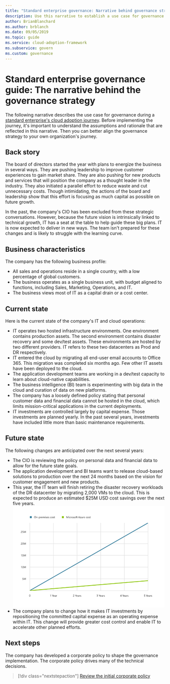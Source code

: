 ```yaml
---
title: "Standard enterprise governance: Narrative behind governance strategy"
description: Use this narrative to establish a use case for governance during your standard enterprise's cloud adoption journey in the Cloud Adoption Framework for Azure.
author: BrianBlanchard
ms.author: brblanch
ms.date: 09/05/2019
ms.topic: guide
ms.service: cloud-adoption-framework
ms.subservice: govern
ms.custom: governance
---
```


# Standard enterprise governance guide: The narrative behind the governance strategy

The following narrative describes the use case for governance during a [standard enterprise's cloud adoption journey](./index.md). Before implementing the journey, it's important to understand the assumptions and rationale that are reflected in this narrative. Then you can better align the governance strategy to your own organization's journey.

## Back story

The board of directors started the year with plans to energize the business in several ways. They are pushing leadership to improve customer experiences to gain market share. They are also pushing for new products and services that will position the company as a thought leader in the industry. They also initiated a parallel effort to reduce waste and cut unnecessary costs. Though intimidating, the actions of the board and leadership show that this effort is focusing as much capital as possible on future growth.

In the past, the company's CIO has been excluded from these strategic conversations. However, because the future vision is intrinsically linked to technical growth, IT has a seat at the table to help guide these big plans. IT is now expected to deliver in new ways. The team isn't prepared for these changes and is likely to struggle with the learning curve.

## Business characteristics

The company has the following business profile:

- All sales and operations reside in a single country, with a low percentage of global customers.
- The business operates as a single business unit, with budget aligned to functions, including Sales, Marketing, Operations, and IT.
- The business views most of IT as a capital drain or a cost center.

## Current state

Here is the current state of the company's IT and cloud operations:

- IT operates two hosted infrastructure environments. One environment contains production assets. The second environment contains disaster recovery and some dev/test assets. These environments are hosted by two different providers. IT refers to these two datacenters as Prod and DR respectively.
- IT entered the cloud by migrating all end-user email accounts to Office 365. This migration was completed six months ago. Few other IT assets have been deployed to the cloud.
- The application development teams are working in a dev/test capacity to learn about cloud-native capabilities.
- The business intelligence (BI) team is experimenting with big data in the cloud and curation of data on new platforms.
- The company has a loosely defined policy stating that personal customer data and financial data cannot be hosted in the cloud, which limits mission-critical applications in the current deployments.
- IT investments are controlled largely by capital expense. Those investments are planned yearly. In the past several years, investments have included little more than basic maintenance requirements.

## Future state

The following changes are anticipated over the next several years:

- The CIO is reviewing the policy on personal data and financial data to allow for the future state goals.
- The application development and BI teams want to release cloud-based solutions to production over the next 24 months based on the vision for customer engagement and new products.
- This year, the IT team will finish retiring the disaster recovery workloads of the DR datacenter by migrating 2,000 VMs to the cloud. This is expected to produce an estimated $25M USD cost savings over the next five years.
    ![On-premises costs versus Azure costs demonstrating a return of $25M USD over the next five years](../../../_images/govern/calculator-small-to-medium-enterprise.png)
- The company plans to change how it makes IT investments by repositioning the committed capital expense as an operating expense within IT. This change will provide greater cost control and enable IT to accelerate other planned efforts.

## Next steps

The company has developed a corporate policy to shape the governance implementation. The corporate policy drives many of the technical decisions.

> [!div class="nextstepaction"]
> [Review the initial corporate policy](./initial-corporate-policy.md)
